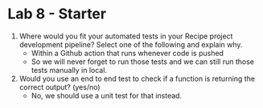 # Lab 8 - Starter
1. Where would you fit your automated tests in your Recipe project development pipeline? Select one of the following and explain why.
   - Within a Github action that runs whenever code is pushed 
   - So we will never forget to run those tests and we can still run those tests manually in local.
2. Would you use an end to end test to check if a function is returning the correct output? (yes/no)
   - No, we should use a unit test for that instead.